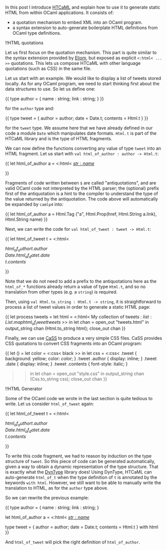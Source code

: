 In this post I introduce [HTCaML](http://www.github.com/samoht/htcaml)
and explain how to use it to generate static HTML from within OCaml applications. It consists of:

* a quotation mechanism to embed XML into an OCaml program.
* a syntax extension to auto-generate boilerplate HTML definitions from OCaml type definitions.

!!HTML quotations

Let us first focus on the quotation mechanism. This part is quite
similar to the syntax extension provided by
[Eliom](http://ocsigen.org/eliom/manual/1.3.0/), but exposed as
explicit `<:html< ... >>` quotations. This lets us compose HTCaML with
other language quotations (such as CSS) in the same file.

Let us start with an example. We would like to display a list of tweets
stored locally. As for any OCaml program, we need to start thinking first
about the data structures to use. So let us define one:

{{
type author = {
 name : string;
 link : string;
}
}}

for the `author` type and:

{{
type tweet = {
  author = author;
  date = Date.t;
  contents = Html.t
}
}}

for the `tweet` type. We assume here that we have already defined in our
code a module `Date` which manipulates date formats. `Html.t` is
part of the HTCaML library and is the type of HTML fragments.

We can now define the functions converting any value of type `tweet`
into an HTML fragment. Let us start with `val html_of_author : author -> Html.t`:

{{
let html_of_author a =
   <:html<
      <a href=$str:a.link$>$str:name$</a>
   >>
}}

Fragments of code written between `$` are called "antiquotations", and
are valid OCaml code not interpreted by the HTML parser; the
(optional) prefix first of the antiquotation is a hint to the compiler
to understand the type of the value returned by the antiquotation. The
code above will automatically be expanded by `camlp4` into:

{{
let html_of_author a =
   Html.Tag ("a",
     Html.Prop(href,
       Html.String a.link),
     Html.String name)
}}

Next, we can write the code for `val html_of_tweet : tweet -> Html.t`:

{{
let html_of_tweet t =
   <:html<
      <div class="tweet">
      <div class="author">$html_of_author t.author$</div>
      <div class="date">$Date.html_of_date t.date$</div>
      <div class="contents">$t.contents$</div>
   >>
}}

Note that we do not need to add a prefix to the antiquotations here as
the `html_of_*` functions already return a value of type `Html.t`, and so
no translation from other types (e.g. a `string`) is required.

Then, using `val Html.to_string : Html.t -> string`, it is
straightforward to process a list of tweet values in order to generate
a static HTML page:

{{
let process tweets =
    let html = <:html<
      <html>
        <head>
          <link rel="stylesheet" type="text/css" href="style.css"/>
        </head>
        <body>
          My collection of tweets :
          $list:List.map html_of_tweet tweets$
        </body>
      </html>
    >> in
    let chan = open_out "tweets.html" in
    output_string chan (Html.to_string html);
    close_out chan
}}

Finally, we can use [CaSS](http://www.github.com/samoht/cass) to produce
a very simple CSS files. CaSS provides CSS quotations to convert CSS
fragments into an OCaml program:

{{
let () =
  let color = <:css< black >> in
  let css  = <:css<
    .tweet           { background: yellow; color: $color$; }
    .tweet .author   { display: inline; }
    .tweet .date     { display: inline; }
    .tweet .contents { font-style: italic; }
  >> in
  let chan = open_out "style.css" in
  output_string chan (Css.to_string css);
  close_out chan
}}

!!HTML Generator
 
Some of the OCaml code we wrote in the last section is quite tedious
to write. Let us consider `html_of_tweet` again:

{{
let html_of_tweet t =
   <:html<
      <div class="tweet">
      <div class="author">$html_of_author t.author$</div>
      <div class="date">$Date.html_of_date t.date$</div>
      <div class="contents">$t.contents$</div>
   >>
}}

To write this code fragment, we had to reason by
induction on the type structure of `tweet`. So this piece of code can
be generated automatically, given a way to obtain a dynamic representation of the
type structure. That is exactly what the
[DynType](http://www.github.com/samoht/dyntype) library does!
Using DynType, HTCaML can auto-generate `html_of_t` when the type definition of
`t` is annotated by the keywords `with html`. However, we still want
to be able to manually write the translation to HTML, as for the
`author` type above.

So we can rewrite the previous example:

{{
type author = {
 name : string;
 link : string;
}

let html_of_author a =
   <:html<
      <a href=$str:a.link$>$str:name$</a>
   >>

type tweet = {
  author = author;
  date = Date.t;
  contents = Html.t
} with html
}}

And `html_of_tweet` will pick the right definition of `html_of_author`.
